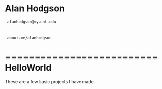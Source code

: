 #
#    Alan Hodgson
     alanhodgson@my.unt.edu
#    
     about.me/alanhodgson
#
 
==========================
	HelloWorld
==========================

These are a few basic projects I have made.
